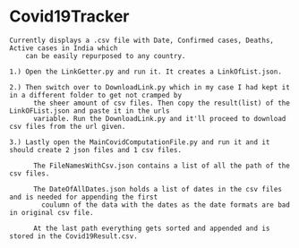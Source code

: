 # Covid19Tracker

	Currently displays a .csv file with Date, Confirmed cases, Deaths, Active cases in India which 
		can be easily repurposed to any country.

	1.) Open the LinkGetter.py and run it. It creates a LinkOfList.json.

	2.) Then switch over to DownloadLink.py which in my case I had kept it in a different folder to get not cramped by 
		  the sheer amount of csv files. Then copy the result(list) of the LinkOFList.json and paste it in the urls
		  variable. Run the DownloadLink.py and it'll proceed to download csv files from the url given.

	3.) Lastly open the MainCovidComputationFile.py and run it and it should create 2 json files and 1 csv files.
		  
		  The FileNamesWithCsv.json contains a list of all the path of the csv files.
		  
		  The DateOfAllDates.json holds a list of dates in the csv files and is needed for appending the first 
		    coulumn of the data with the dates as the date formats are bad in original csv file.
		  
		  At the last path everything gets sorted and appended and is stored in the Covid19Result.csv.
